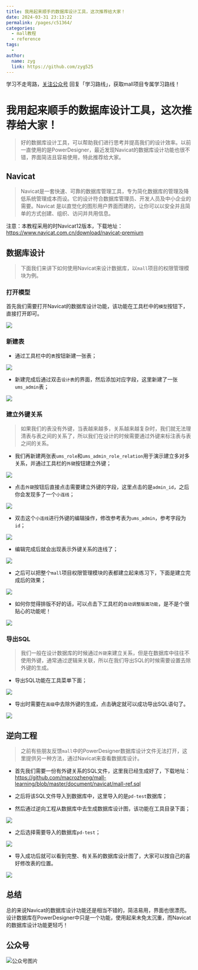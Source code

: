 ```yaml
---
title: 我用起来顺手的数据库设计工具，这次推荐给大家！
date: 2024-03-31 23:13:22
permalink: /pages/c51364/
categories:
  - mall教程
  - reference
tags:
  - 
author: 
  name: zyg
  link: https://github.com/zyg525
---
```

学习不走弯路，[关注公众号](#公众号) 回复「学习路线」，获取mall项目专属学习路线！

# 我用起来顺手的数据库设计工具，这次推荐给大家！

> 好的数据库设计工具，可以帮助我们进行思考并提高我们的设计效率。以前一直使用的是PowerDesigner，最近发现Navicat的数据库设计功能也很不错，界面简洁且容易使用，特此推荐给大家。

## Navicat

> Navicat是一套快速、可靠的数据库管理工具，专为简化数据库的管理及降低系统管理成本而设。它的设计符合数据库管理员、开发人员及中小企业的需要。Navicat 是以直觉化的图形用户界面而建的，让你可以以安全并且简单的方式创建、组织、访问并共用信息。

注意：本教程采用的时Navicat12版本，下载地址：https://www.navicat.com.cn/download/navicat-premium

## 数据库设计

> 下面我们来讲下如何使用Navicat来设计数据库，以`mall`项目的权限管理模块为例。

### 打开模型

首先我们需要打开Navicat的数据库设计功能，该功能在工具栏中的`模型`按钮下，直接打开即可。

![](/img/mall/navicat_designer_01.png)

### 新建表

- 通过工具栏中的`表`按钮新建一张表；

![](/img/mall/navicat_designer_02.png)

- 新建完成后通过双击`设计表`的界面，然后添加对应字段，这里新建了一张`ums_admin`表；

![](/img/mall/navicat_designer_03.png)

### 建立外键关系

> 如果我们的表没有外键，当表越来越多，关系越来越复杂时，我们就无法理清表与表之间的关系了，所以我们在设计的时候需要通过外键来标注表与表之间的关系。

- 我们再新建两张表`ums_role`和`ums_admin_role_relation`用于演示建立多对多关系，并通过工具栏的`外键`按钮建立外键；

![](/img/mall/navicat_designer_04.png)

- 点击`外键`按钮后直接点击需要建立外键的字段，这里点击的是`admin_id`，之后你会发现多了一个`小连线`；

![](/img/mall/navicat_designer_05.png)

- 双击这个`小连线`进行外键的编辑操作，修改参考表为`ums_admin`，参考字段为`id`；

![](/img/mall/navicat_designer_06.png)

- 编辑完成后就会出现表示外键关系的连线了；

![](/img/mall/navicat_designer_07.png)

- 之后可以把整个`mall`项目权限管理模块的表都建立起来练习下，下面是建立完成后的效果；

![](/img/mall/navicat_designer_08.png)

- 如何你觉得排版不好的话，可以点击下工具栏的`自动调整版面功能`，是不是个很贴心的功能呢！

![](/img/mall/navicat_designer_09.png)

### 导出SQL

> 我们一般在设计数据库的时候通过`外键`来建立关系，但是在数据库中往往不使用外键，通常通过逻辑来关联，所以在我们导出SQL的时候需要设置去除外键的生成。

- 导出SQL功能在工具菜单下面；

![](/img/mall/navicat_designer_10.png)

- 导出时需要在`高级`中去除外键的生成，点击确定就可以成功导出SQL语句了。

![](/img/mall/navicat_designer_11.png)

## 逆向工程

> 之前有些朋友反馈`mall`中的PowerDesigner数据库设计文件无法打开，这里提供另一种方法，通过Navicat来查看数据库设计。

- 首先我们需要一份有外键关系的SQL文件，这里我已经生成好了，下载地址：https://github.com/macrozheng/mall-learning/blob/master/document/navicat/mall-ref.sql

- 之后将该SQL文件导入到数据库中，这里导入的是`pd-test`数据库；

- 然后通过逆向工程从数据库中去生成数据库设计图，该功能在工具目录下面；

![](/img/mall/navicat_designer_12.png)

- 之后选择需要导入的数据库`pd-test`；

![](/img/mall/navicat_designer_14.png)

- 导入成功后就可以看到完整、有关系的数据库设计图了，大家可以按自己的喜好修改表的位置。

![](/img/mall/navicat_designer_13.png)

## 总结

总的来说Navicat的数据库设计功能还是相当不错的，简洁易用，界面也很漂亮。设计数据库在PowerDesigner中只是一个功能，使用起来未免太沉重，而Navicat的数据库设计功能更轻巧！

## 公众号

![公众号图片](http://macro-oss.oss-cn-shenzhen.aliyuncs.com/mall/banner/qrcode_for_macrozheng_258.jpg)